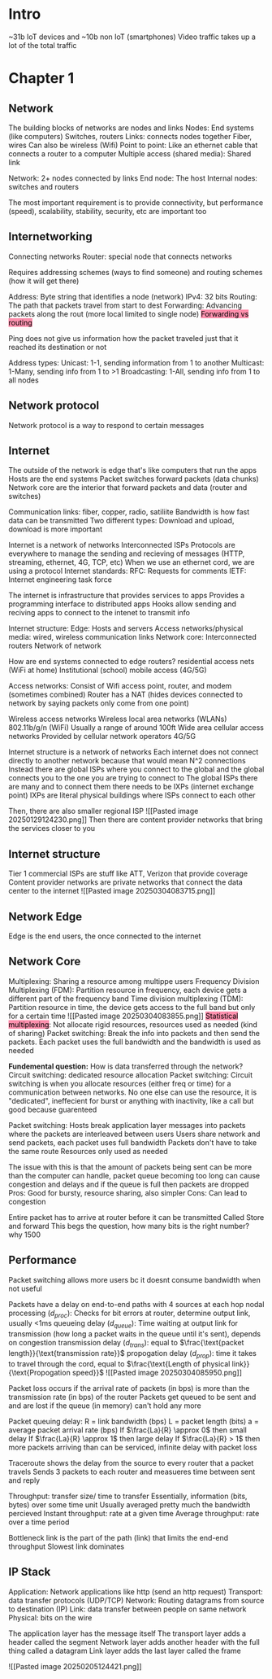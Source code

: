 # Intro
~31b IoT devices and ~10b non IoT (smartphones)
Video traffic takes up a lot of the total traffic
# Chapter 1
## Network
The building blocks of networks are nodes and links
	Nodes:
		End systems (like computers)
		Switches, routers
	Links: connects nodes together
		Fiber, wires
		Can also be wireless (Wifi)
		Point to point: Like an ethernet cable that connects a router to a computer
		Multiple access (shared media): Shared link

Network: 2+ nodes connected by links
End node: The host
Internal nodes: switches and routers

The most important requirement is to provide connectivity, but performance (speed), scalability, stability, security, etc are important too

## Internetworking
Connecting networks
Router: special node that connects networks

Requires addressing schemes (ways to find someone) and routing schemes (how it will get there)

Address: Byte string that identifies a node (network)
	IPv4: 32 bits
Routing: The path that packets travel from start to dest
Forwarding: Advancing packets along the rout (more local limited to single node)
<mark style="background: #FF5582A6;">Forwarding vs routing</mark>

Ping does not give us information how the packet traveled just that it reached its destination or not


Address types:
	Unicast: 1-1, sending information from 1 to another
	Multicast: 1-Many, sending info from 1 to >1
	Broadcasting: 1-All, sending info from 1 to all nodes

## Network protocol
Network protocol is a way to respond to certain messages 


## Internet
The outside of the network is edge that's like computers that run the apps
	Hosts are the end systems
Packet switches forward packets (data chunks)
Network core are the interior that forward packets and data (router and switches)

Communication links: fiber, copper, radio, satiliite
	Bandwidth is how fast data can be transmitted 
	Two different types: Download and upload, download is more important

Internet is a network of networks
	Interconnected ISPs
Protocols are everywhere to manage the sending and recieving of messages (HTTP, streaming, ethernet, 4G, TCP, etc)
	When we use an ethernet cord, we are using a protocol 
Internet standards: 
	RFC: Requests for comments
	IETF: Internet engineering task force

The internet is infrastructure that provides services to apps
Provides a programming interface to distributed apps
	Hooks allow sending and reciving apps to connect to the intenet to transmit info

Internet structure:
	Edge:
		Hosts and servers
	Access networks/physical media:
		wired, wireless communication links
	Network core:
		Interconnected routers 
		Network of network


How are end systems connected to edge routers?
	residential access nets (WiFi at home)
	Institutional (school)
	mobile access (4G/5G)

Access networks:
	Consist of Wifi access point, router, and modem (sometimes combined)
	Router has a NAT (hides devices connected to network by saying packets only come from one point)

Wireless access networks
	Wireless local area networks (WLANs)
		802.11b/g/n (WiFi)
		Usually a range of around 100ft
	Wide area cellular access networks
		Provided by cellular network operators
		4G/5G

Internet structure is a network of networks
Each internet does not connect directly to another network because that would mean N^2 connections 
Instead there are global ISPs where you connect to the global and the global connects you to the one you are trying to connect to
The global ISPs there are many and to connect them there needs to be IXPs (internet exchange point)
	IXPs are literal physical buildings where ISPs connect to each other

Then, there are also smaller regional ISP
![[Pasted image 20250129124230.png]]
Then there are content provider networks that bring the services closer to you

## Internet structure
Tier 1 commercial ISPs are stuff like ATT, Verizon that provide coverage
Content provider networks are private networks that connect the data center to the internet
![[Pasted image 20250304083715.png]]
## Network Edge

Edge is the end users, the once connected to the internet

## Network Core
Multiplexing: Sharing a resource among multippe users 
	Frequency Division Multiplexing (FDM): Partition resource in frequency, each device gets a different part of the frequency band
	Time division multiplexing (TDM): Partition resource in time, the device gets access to the full band but only for a certain time
	![[Pasted image 20250304083855.png]]
<mark style="background: #FF5582A6;">	Statistical multiplexing</mark>: Not allocate rigid resources, resources used as needed (kind of sharing)
	Packet switching: Break the info into packets and then send the packets. Each packet uses the full bandwidth and the bandwidth is used as needed


**Fundemental question:** How is data transferred through the network?
	Circuit switching: dedicated resource allocation
	Packet switching: 
Circuit switching is when you allocate resources (either freq or time) for a communication between networks. No one else can use the resource, it is "dedicated", ineffecient for burst or anything with inactivity, like a call but good because guarenteed

Packet switching: Hosts break application layer messages into packets where the packets are interleaved between users
	Users share network and send packets, each packet uses full bandwidth 
	Packets don't have to take the same route
	Resources only used as needed

The issue with this is that the amount of packets being sent can be more than the computer can handle, packet queue becoming too long can cause congestion and delays and if the queue is full then packets are dropped
	Pros: Good for bursty, resource sharing, also simpler
	Cons: Can lead to congestion


Entire packet has to arrive at router before it can be transmitted
	Called Store and forward
This begs the question, how many bits is the right number? why 1500

## Performance
Packet switching allows more users bc it doesnt consume bandwidth when not useful

Packets have a delay on end-to-end paths with 4 sources at each hop
	nodal processing ($d_{proc}$): Checks for bit errors at router, determine output link, usually <1ms
	queueing delay ($d_{queue}$): Time waiting at output link for transmission (how long a packet waits in the queue until it's sent), depends on congestion
	transmission delay ($d_{trans}$): equal to $\frac{\text{packet length}}{\text{transmission rate}}$ 
	propogation delay ($d_{prop}$): time it takes to travel through the cord, equal to $\frac{\text{Length of physical link}}{\text{Propogation speed}}$ 
	![[Pasted image 20250304085950.png]]

Packet loss occurs if the arrival rate of packets (in bps) is more than the transmission rate (in bps) of the router
	Packets get queued to be sent and and are lost if the queue (in memory) can't hold any more

Packet queuing delay: 
	R = link bandwidth (bps)
	L = packet length (bits)
	a = average packet arrival rate (bps)
	If $\frac{La}{R} \approx 0$ then small delay
	If $\frac{La}{R} \approx 1$ then large delay
	If $\frac{La}{R} > 1$ then more packets arriving than can be serviced, infinite delay with packet loss


Traceroute shows the delay from the source to every router that a packet travels 
	Sends 3 packets to each router and measueres time between sent and reply

Throughput: transfer size/ time to transfer
	Essentially, information (bits, bytes) over some time unit
	Usually averaged 
	pretty much the bandwidth percieved 
	Instant throughput: rate at a given time
	Average throughput: rate over a time period

Bottleneck link is the part of the path (link) that limits the end-end throughput 
	Slowest link dominates


## IP Stack
Application: Network applications like http (send an http request)
Transport: data transfer protocols (UDP/TCP)
Network: Routing datagrams from source to destination (IP)
Link: data transfer between people on same network
Physical: bits on the wire

The application layer has the message itself
The transport layer adds a header called the segment
Network layer adds another header with the full thing called a datagram
Link layer adds the last layer called the frame

![[Pasted image 20250205124421.png]]
